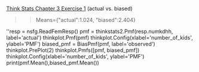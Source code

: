 [Think Stats Chapter 3 Exercise 1](http://greenteapress.com/thinkstats2/html/thinkstats2004.html#toc31) (actual vs. biased)

>> Means={"actual":1.024, "biased":2.404}

''resp = nsfg.ReadFemResp()
pmf = thinkstats2.Pmf(resp.numkdhh, label='actual')
thinkplot.Pmf(pmf)
thinkplot.Config(xlabel='number_of_kids', ylabel='PMF')
biased_pmf = BiasPmf(pmf, label='observed')
thinkplot.PrePlot(2)
thinkplot.Pmfs([pmf, biased_pmf])
thinkplot.Config(xlabel='number_of_kids', ylabel='PMF')
print(pmf.Mean(),biased_pmf.Mean())
